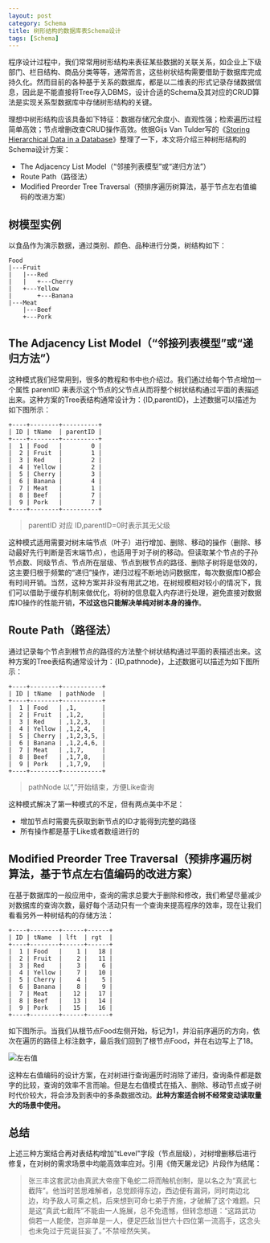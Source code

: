 ```yaml
---
layout: post
category: Schema
title: 树形结构的数据库表Schema设计
tags: [Schema]
---
```


程序设计过程中，我们常常用树形结构来表征某些数据的关联关系，如企业上下级部门、栏目结构、商品分类等等，通常而言，这些树状结构需要借助于数据库完成持久化。然而目前的各种基于关系的数据库，都是以二维表的形式记录存储数据信息，因此是不能直接将Tree存入DBMS，设计合适的Schema及其对应的CRUD算法是实现关系型数据库中存储树形结构的关键。

理想中树形结构应该具备如下特征：数据存储冗余度小、直观性强；检索遍历过程简单高效；节点增删改查CRUD操作高效。依据Gijs Van Tulder写的《[Storing Hierarchical Data in a Database](https://www.sitepoint.com/hierarchical-data-database/)》整理了一下，本文将介绍三种树形结构的Schema设计方案：

* The Adjacency List Model（“邻接列表模型”或“递归方法”）
* Route Path（路径法）
* Modified Preorder Tree Traversal（预排序遍历树算法，基于节点左右值编码的改进方案）

## 树模型实例
以食品作为演示数据，通过类别、颜色、品种进行分类，树结构如下：

```
Food
|---Fruit
|   |---Red
|   |   +---Cherry
|   +---Yellow
|       +---Banana
|---Meat
    |---Beef
    +---Pork
```

## The Adjacency List Model（“邻接列表模型”或“递归方法”）
这种模式我们经常用到，很多的教程和书中也介绍过。我们通过给每个节点增加一个属性 parentID 来表示这个节点的父节点从而将整个树状结构通过平面的表描述出来。这种方案的Tree表结构通常设计为：{ID,parentID}，上述数据可以描述为如下图所示：

```
+----+--------+----------+
| ID | tName  | parentID |
+----+--------+----------+
|  1 | Food   |        0 |
|  2 | Fruit  |        1 |
|  3 | Red    |        2 |
|  4 | Yellow |        2 |
|  5 | Cherry |        3 |
|  6 | Banana |        4 |
|  7 | Meat   |        1 |
|  8 | Beef   |        7 |
|  9 | Pork   |        7 |
+----+--------+----------+
```
> parentID 对应 ID,parentID=0时表示其无父级 

这种模式适用需要对树末端节点（叶子）进行增加、删除、移动的操作（删除、移动最好先行判断是否末端节点），也适用于对子树的移动。但读取某个节点的子孙节点数、同级节点、节点所在层级、节点到根节点的路径、删除子树将是低效的，这主要归根于频繁的“递归”操作，递归过程不断地访问数据库，每次数据库IO都会有时间开销。当然，这种方案并非没有用武之地，在树规模相对较小的情况下，我们可以借助于缓存机制来做优化，将树的信息载入内存进行处理，避免直接对数据库IO操作的性能开销，**不过这也只能解决单纯对树本身的操作**。

## Route Path（路径法）

通过记录每个节点到根节点的路径的方法整个树状结构通过平面的表描述出来。这种方案的Tree表结构通常设计为：{ID,pathnode}，上述数据可以描述为如下图所示：

```
+----+--------+-----------+
| ID | tName  | pathNode  |
+----+--------+-----------+
|  1 | Food   | ,1,       |
|  2 | Fruit  | ,1,2,     |
|  3 | Red    | ,1,2,3,   |
|  4 | Yellow | ,1,2,4,   |
|  5 | Cherry | ,1,2,3,5, |
|  6 | Banana | ,1,2,4,6, |
|  7 | Meat   | ,1,7,     |
|  8 | Beef   | ,1,7,8,   |
|  9 | Pork   | ,1,7,9,   |
+----+--------+-----------+
```

> pathNode 以“,”开始结束，方便Like查询 

这种模式解决了第一种模式的不足，但有两点美中不足：
* 增加节点时需要先获取到新节点的ID才能得到完整的路径
* 所有操作都是基于Like或者数组进行的

## Modified Preorder Tree Traversal（预排序遍历树算法，基于节点左右值编码的改进方案）

在基于数据库的一般应用中，查询的需求总要大于删除和修改，我们希望尽量减少对数据库的查询次数，最好每个活动只有一个查询来提高程序的效率，现在让我们看看另外一种树结构的存储方法：

```
+----+--------+------+------+
| ID | tName  | lft  | rgt  |
+----+--------+------+------+
|  1 | Food   |    1 |   18 |
|  2 | Fruit  |    2 |   11 |
|  3 | Red    |    3 |    6 |
|  4 | Yellow |    7 |   10 |
|  5 | Cherry |    4 |    5 |
|  6 | Banana |    8 |    9 |
|  7 | Meat   |   12 |   17 |
|  8 | Beef   |   13 |   14 |
|  9 | Pork   |   15 |   16 |
+----+--------+------+------+
```

如下图所示。当我们从根节点Food左侧开始，标记为1，并沿前序遍历的方向，依次在遍历的路径上标注数字，最后我们回到了根节点Food，并在右边写上了18。

![左右值](http://sitepointstatic.com/graphics/sitepoint_numbering.gif)

这种左右值编码的设计方案，在对树进行查询遍历时消除了递归，查询条件都是数字的比较，查询的效率不言而喻。但是左右值模式在插入、删除、移动节点或子树时代价较大，将会涉及到表中的多条数据改动。**此种方案适合树不经常变动读取量大的场景中使用。**

## 总结

上述三种方案结合再对表结构增加"tLevel"字段（节点层级），对树增删移后进行修复，在对树的需求场景中均能高效率应对。引用《倚天屠龙记》片段作为结尾：

> 张三丰这套武功由真武大帝座下龟蛇二将而触机创制，是以名之为“真武七截阵”。他当时苦思难解者，总觉顾得东边，西边便有漏洞，同时南边北边，均予敌人可乘之机，后来想到可命七弟于齐施，才破解了这个难题。只是这“真武七截阵”不能由一人施展，总不免遗憾，但转念想道：“这路武功倘若一人能使，岂非单是一人，便足匹敌当世六十四位第一流高手，这念头也未免过于荒诞狂妄了。”不禁哑然失笑。
